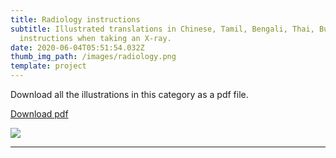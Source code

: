```yaml
---
title: Radiology instructions
subtitle: Illustrated translations in Chinese, Tamil, Bengali, Thai, Burmese for
  instructions when taking an X-ray.
date: 2020-06-04T05:51:54.032Z
thumb_img_path: /images/radiology.png
template: project
---
```

<title>Radiology instructions - VisualAid</title>
<meta name="title" content="Radiology instructions - VisualAid" />
<meta name="description" content="Illustrated translations in Chinese, Tamil, Bengali, Thai, Burmese for instructions when taking an X-ray." /><link rel="canonical" href="https://visualaid.sg/projects/radiology-instructions/" />

<meta property="og:type" content="article" />
<meta property="og:url" content="https://visualaid.sg/projects/radiology-instructions/" />
<meta property="og:title" content="Radiology instructions - VisualAid" />
<meta property="og:description" content="Illustrated translations in Chinese, Tamil, Bengali, Thai, Burmese for instructions when taking an X-ray." />
<meta property="og:image" content="https://visualaid.sg/images/opengraph_radiology.png" />

<meta property="twitter:card" content="summary_large_image" />
<meta property="twitter:url" content="https://visualaid.sg/projects/radiology-instructions/" />
<meta property="twitter:title" content="Radiology instructions - VisualAid" />
<meta property="twitter:description" content="Illustrated translations in Chinese, Tamil, Bengali, Thai, Burmese for instructions when taking an X-ray." />
<meta property="twitter:image" content="https://visualaid.sg/images/opengraph_radiology.png" />

Download all the illustrations in this category as a pdf file.

<a class="button" id="download-button" href="https://bit.ly/visualaid-radiologyinstructions-pdf" target="_blank" rel="noopener" style="margin-bottom: 0.75em;">Download pdf</a>

![](/images/radiology.png)

<hr/>